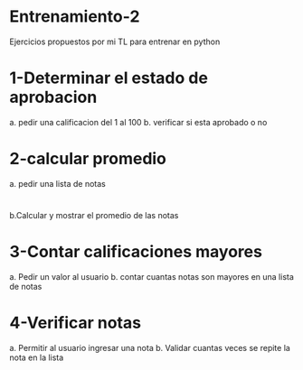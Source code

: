 # Entrenamiento-2

Ejercicios propuestos por mi TL para entrenar en python


# 1-Determinar el estado de aprobacion
a. pedir una calificacion del 1 al 100
b. verificar si esta aprobado o no

# 2-calcular promedio
a. pedir una lista de notas 
#
b.Calcular y mostrar el promedio de las notas
# 3-Contar calificaciones mayores
a. Pedir un valor al usuario
b. contar cuantas notas son mayores en una lista de notas

# 4-Verificar notas
a. Permitir al usuario ingresar una nota
b. Validar cuantas veces se repite la nota en la lista
